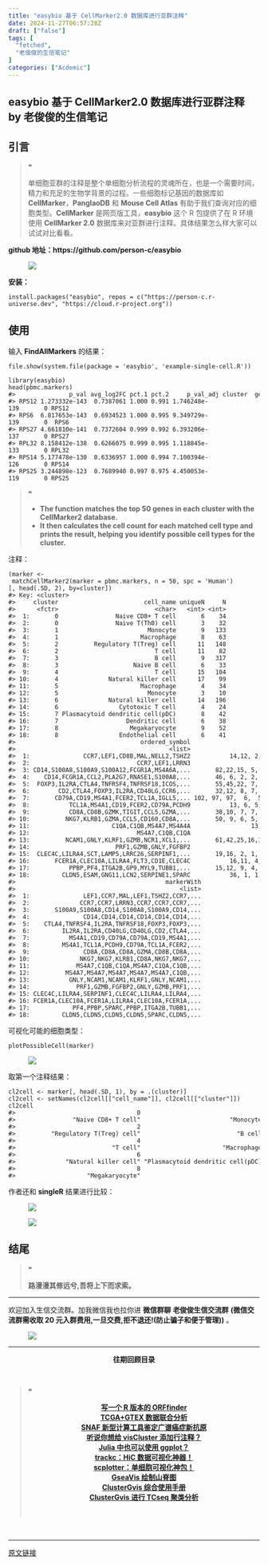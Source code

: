 ```yaml
---
title: "easybio 基于 CellMarker2.0 数据库进行亚群注释"
date: 2024-11-27T06:57:28Z
draft: ["false"]
tags: [
  "fetched",
  "老俊俊的生信笔记"
]
categories: ["Acdemic"]
---
```

easybio 基于 CellMarker2.0 数据库进行亚群注释 by 老俊俊的生信笔记
------
<div><section data-tool="mdnice编辑器" data-website="https://www.mdnice.com" data-mpa-powered-by="yiban.io"><section><mp-common-profile data-pluginname="mpprofile" data-id="MzkyMTI1MTYxNA==" data-headimg="http://mmbiz.qpic.cn/sz_mmbiz_png/G5jjcE4usezgsqIGqjITSMggCTSoViaYeoKe2xoZr1IIvNJoztibQxibYHLDDoiabwAc6Ggws3Tvdo8EPss2nLgaVQ/0?wx_fmt=png" data-nickname="老俊俊的生信笔记" data-alias="JunJunLab" data-signature="老俊俊的生信技能和知识分享,我不是巨人,但你可以站在我的肩膀上更进一步!" data-from="0" data-is_biz_ban="0" data-service_type="1"></mp-common-profile></section><h2 data-tool="mdnice编辑器"><span></span><span>引言</span><span></span></h2><blockquote data-tool="mdnice编辑器"><span>❝</span><p>单细胞亚群的注释是整个单细胞分析流程的灵魂所在，也是一个需要时间，精力和充足的生物学背景的过程。一些细胞标记基因的数据库如 <strong>CellMarker</strong>，<strong>PanglaoDB</strong> 和 <strong>Mouse Cell Atlas</strong> 有助于我们查询对应的细胞类型。<strong>CellMarker</strong> 是网页版工具，<strong>easybio</strong> 这个 R 包提供了在 R 环境使用 <strong>CellMarker 2.0</strong> 数据库来对亚群进行注释。具体结果怎么样大家可以试试对比看看。</p></blockquote><p data-tool="mdnice编辑器"><strong>github 地址：https://github.com/person-c/easybio</strong></p><figure data-tool="mdnice编辑器"><img data-imgfileid="100031995" data-ratio="0.6196319018404908" data-src="https://mmbiz.qpic.cn/sz_mmbiz_png/G5jjcE4useymJAsMOibDQxwv8xdtYMfG55Voib0sr4ebor1KiaXFufdq51YAjRXKAf8O1xoRhnX9AQnUpf5Kibj8jA/640?wx_fmt=png&amp;from=appmsg" data-type="png" data-w="1141" src="https://mmbiz.qpic.cn/sz_mmbiz_png/G5jjcE4useymJAsMOibDQxwv8xdtYMfG55Voib0sr4ebor1KiaXFufdq51YAjRXKAf8O1xoRhnX9AQnUpf5Kibj8jA/640?wx_fmt=png&amp;from=appmsg"></figure><p data-tool="mdnice编辑器"><strong>安装：</strong></p><pre data-tool="mdnice编辑器"><span></span><code>install.packages(<span>"easybio"</span>, repos = c(<span>"https://person-c.r-universe.dev"</span>, <span>"https://cloud.r-project.org"</span>))<br></code></pre><h2 data-tool="mdnice编辑器"><span></span><span>使用</span><span></span></h2><p data-tool="mdnice编辑器">输入 <strong>FindAllMarkers</strong> 的结果：</p><pre data-tool="mdnice编辑器"><span></span><code>file.show(system.file(package = <span>'easybio'</span>, <span>'example-single-cell.R'</span>))<br><br><span>library</span>(easybio)<br>head(pbmc.markers)<br><span>#&gt;               p_val avg_log2FC pct.1 pct.2     p_val_adj cluster  gene</span><br><span>#&gt; RPS12 1.273332e-143  0.7387061 1.000 0.991 1.746248e-139       0 RPS12</span><br><span>#&gt; RPS6  6.817653e-143  0.6934523 1.000 0.995 9.349729e-139       0  RPS6</span><br><span>#&gt; RPS27 4.661810e-141  0.7372604 0.999 0.992 6.393206e-137       0 RPS27</span><br><span>#&gt; RPL32 8.158412e-138  0.6266075 0.999 0.995 1.118845e-133       0 RPL32</span><br><span>#&gt; RPS14 5.177478e-130  0.6336957 1.000 0.994 7.100394e-126       0 RPS14</span><br><span>#&gt; RPS25 3.244898e-123  0.7689940 0.997 0.975 4.450053e-119       0 RPS25</span><br></code></pre><blockquote data-tool="mdnice编辑器"><span>❝</span><ul><li><section><strong>The function matches the top 50 genes in each cluster with the CellMarker2 database.</strong></section></li><li><section><strong>It then calculates the cell count for each matched cell type and prints the result, helping you identify possible cell types for the cluster.</strong></section></li></ul></blockquote><p data-tool="mdnice编辑器">注释：</p><pre data-tool="mdnice编辑器"><span></span><code>(marker &lt;- matchCellMarker2(marker = pbmc.markers, n = <span>50</span>, spc = <span>'Human'</span>)[, head(.SD, <span>2</span>), by=cluster])<br><span>#&gt; Key: &lt;cluster&gt;</span><br><span>#&gt;     cluster                        cell_name uniqueN     N</span><br><span>#&gt;      &lt;fctr&gt;                           &lt;char&gt;   &lt;int&gt; &lt;int&gt;</span><br><span>#&gt;  1:       0                Naive CD8+ T cell       6    34</span><br><span>#&gt;  2:       0                Naive T(Th0) cell       3    32</span><br><span>#&gt;  3:       1                         Monocyte       9   133</span><br><span>#&gt;  4:       1                       Macrophage       8    63</span><br><span>#&gt;  5:       2          Regulatory T(Treg) cell      11   148</span><br><span>#&gt;  6:       2                           T cell      11    82</span><br><span>#&gt;  7:       3                           B cell       9   317</span><br><span>#&gt;  8:       3                     Naive B cell       6    33</span><br><span>#&gt;  9:       4                           T cell      15   104</span><br><span>#&gt; 10:       4              Natural killer cell      17    99</span><br><span>#&gt; 11:       5                       Macrophage       4    34</span><br><span>#&gt; 12:       5                         Monocyte       3    10</span><br><span>#&gt; 13:       6              Natural killer cell      14   196</span><br><span>#&gt; 14:       6                 Cytotoxic T cell       4    24</span><br><span>#&gt; 15:       7 Plasmacytoid dendritic cell(pDC)       8    42</span><br><span>#&gt; 16:       7                   Dendritic cell       6    38</span><br><span>#&gt; 17:       8                    Megakaryocyte       9    52</span><br><span>#&gt; 18:       8                 Endothelial cell       6    41</span><br><span>#&gt;                                   ordered_symbol                      orderN</span><br><span>#&gt;                                           &lt;list&gt;                      &lt;list&gt;</span><br><span>#&gt;  1:               CCR7,LEF1,CD8B,MAL,NELL2,TSHZ2           14,12, 2, 2, 2, 2</span><br><span>#&gt;  2:                              CCR7,LEF1,LRRN3                    23, 8, 1</span><br><span>#&gt;  3: CD14,S100A8,S100A9,S100A12,FCGR1A,MS4A6A,...       82,22,15, 5, 4, 2,...</span><br><span>#&gt;  4:    CD14,FCGR1A,CCL2,PLA2G7,RNASE1,S100A8,...       46, 6, 2, 2, 2, 2,...</span><br><span>#&gt;  5:  FOXP3,IL2RA,CTLA4,TNFRSF4,TNFRSF18,ICOS,...       55,45,22, 7, 6, 4,...</span><br><span>#&gt;  6:        CD2,CTLA4,FOXP3,IL2RA,CD40LG,CCR6,...       32,12, 8, 7, 6, 4,...</span><br><span>#&gt;  7:       CD79A,CD19,MS4A1,FCER2,TCL1A,IGLL5,... 102, 97, 97,  6,  5,  3,...</span><br><span>#&gt;  8:           TCL1A,MS4A1,CD19,FCER2,CD79A,PCDH9           13, 6, 5, 5, 3, 1</span><br><span>#&gt;  9:           CD8A,CD8B,GZMK,TIGIT,CCL5,GZMA,...       38,10, 7, 7, 6, 6,...</span><br><span>#&gt; 10:          NKG7,KLRB1,GZMA,CCL5,CD160,CD8A,...       50, 9, 6, 5, 5, 3,...</span><br><span>#&gt; 11:                       C1QA,C1QB,MS4A7,MS4A4A                 13,10, 7, 4</span><br><span>#&gt; 12:                              MS4A7,C1QB,C1QA                       7,2,1</span><br><span>#&gt; 13:          NCAM1,GNLY,KLRF1,GZMB,NCR1,XCL1,...       61,42,25,16,14,11,...</span><br><span>#&gt; 14:                        PRF1,GZMB,GNLY,FGFBP2                     9,8,6,1</span><br><span>#&gt; 15:  CLEC4C,LILRA4,SCT,LAMP5,LRRC26,SERPINF1,...       19,16, 2, 1, 1, 1,...</span><br><span>#&gt; 16:       FCER1A,CLEC10A,LILRA4,FLT3,CD1E,CLEC4C           16,11, 4, 3, 2, 2</span><br><span>#&gt; 17:           PPBP,PF4,ITGA2B,GP9,MYL9,TUBB1,...       15,12, 9, 4, 4, 3,...</span><br><span>#&gt; 18:         CLDN5,ESAM,GNG11,LCN2,SERPINE1,SPARC           36, 1, 1, 1, 1, 1</span><br><span>#&gt;                                          markerWith</span><br><span>#&gt;                                              &lt;list&gt;</span><br><span>#&gt;  1:               LEF1,CCR7,MAL,LEF1,TSHZ2,CCR7,...</span><br><span>#&gt;  2:              CCR7,CCR7,LRRN3,CCR7,CCR7,CCR7,...</span><br><span>#&gt;  3:       S100A9,S100A8,CD14,S100A8,S100A9,CD14,...</span><br><span>#&gt;  4:               CD14,CD14,CD14,CD14,CD14,CD14,...</span><br><span>#&gt;  5:    CTLA4,TNFRSF4,IL2RA,TNFRSF18,FOXP3,FOXP3,...</span><br><span>#&gt;  6:         IL2RA,IL2RA,CD40LG,CD40LG,CD2,CTLA4,...</span><br><span>#&gt;  7:           MS4A1,CD19,CD79A,CD79A,CD19,MS4A1,...</span><br><span>#&gt;  8:         MS4A1,TCL1A,PCDH9,CD79A,TCL1A,FCER2,...</span><br><span>#&gt;  9:               CD8A,CD8A,CD8A,GZMA,CD8B,CD8A,...</span><br><span>#&gt; 10:              NKG7,NKG7,KLRB1,CD8A,NKG7,NKG7,...</span><br><span>#&gt; 11:             MS4A7,C1QB,C1QA,MS4A7,C1QA,C1QB,...</span><br><span>#&gt; 12:          MS4A7,MS4A7,MS4A7,MS4A7,MS4A7,C1QB,...</span><br><span>#&gt; 13:           GNLY,NCAM1,NCAM1,KLRF1,GNLY,NCAM1,...</span><br><span>#&gt; 14:             PRF1,GZMB,FGFBP2,GNLY,GZMB,PRF1,...</span><br><span>#&gt; 15: CLEC4C,LILRA4,SERPINF1,CLEC4C,LILRA4,LILRA4,...</span><br><span>#&gt; 16: FCER1A,CLEC10A,FCER1A,LILRA4,CLEC10A,FCER1A,...</span><br><span>#&gt; 17:            PF4,PPBP,SPARC,PPBP,ITGA2B,TUBB1,...</span><br><span>#&gt; 18:         CLDN5,CLDN5,CLDN5,CLDN5,SPARC,CLDN5,...</span><br></code></pre><p data-tool="mdnice编辑器">可视化可能的细胞类型：</p><pre data-tool="mdnice编辑器"><span></span><code>plotPossibleCell(marker)<br></code></pre><figure data-tool="mdnice编辑器"><img data-imgfileid="100031991" data-ratio="0.8" data-src="https://mmbiz.qpic.cn/sz_mmbiz_png/G5jjcE4useymJAsMOibDQxwv8xdtYMfG5d5vyaVIRYF13TkUEg1ztJMrEJUjdTL2iaxiajGal4uWHQtlRlNmdjvlg/640?wx_fmt=png&amp;from=appmsg" data-type="png" data-w="720" src="https://mmbiz.qpic.cn/sz_mmbiz_png/G5jjcE4useymJAsMOibDQxwv8xdtYMfG5d5vyaVIRYF13TkUEg1ztJMrEJUjdTL2iaxiajGal4uWHQtlRlNmdjvlg/640?wx_fmt=png&amp;from=appmsg"></figure><p data-tool="mdnice编辑器">取第一个注释结果：</p><pre data-tool="mdnice编辑器"><span></span><code>cl2cell &lt;- marker[, head(.SD, <span>1</span>), by = .(cluster)]<br>cl2cell &lt;- setNames(cl2cell[[<span>"cell_name"</span>]], cl2cell[[<span>"cluster"</span>]])<br>cl2cell<br><span>#&gt;                                  0                                  1</span><br><span>#&gt;                "Naive CD8+ T cell"                         "Monocyte"</span><br><span>#&gt;                                  2                                  3</span><br><span>#&gt;          "Regulatory T(Treg) cell"                           "B cell"</span><br><span>#&gt;                                  4                                  5</span><br><span>#&gt;                           "T cell"                       "Macrophage"</span><br><span>#&gt;                                  6                                  7</span><br><span>#&gt;              "Natural killer cell" "Plasmacytoid dendritic cell(pDC)"</span><br><span>#&gt;                                  8</span><br><span>#&gt;                    "Megakaryocyte"</span><br></code></pre><p data-tool="mdnice编辑器">作者还和 <strong>singleR</strong> 结果进行比较：</p><figure data-tool="mdnice编辑器"><img data-imgfileid="100031994" data-ratio="0.5864197530864198" data-src="https://mmbiz.qpic.cn/sz_mmbiz_png/G5jjcE4useymJAsMOibDQxwv8xdtYMfG5y3C83h9klaVJic9WOpRclVL9RmFzB6AvSyVEaFl76lEcIGGiapVDYEiag/640?wx_fmt=png&amp;from=appmsg" data-type="png" data-w="810" src="https://mmbiz.qpic.cn/sz_mmbiz_png/G5jjcE4useymJAsMOibDQxwv8xdtYMfG5y3C83h9klaVJic9WOpRclVL9RmFzB6AvSyVEaFl76lEcIGGiapVDYEiag/640?wx_fmt=png&amp;from=appmsg"></figure><figure data-tool="mdnice编辑器"><img data-imgfileid="100031992" data-ratio="0.12546583850931678" data-src="https://mmbiz.qpic.cn/sz_mmbiz_png/G5jjcE4useymJAsMOibDQxwv8xdtYMfG5Yhds7BewvVRTkicjUJhsYS5g83bN05HFSuwPYQGMBE0M9hDoXibIQQLg/640?wx_fmt=png&amp;from=appmsg" data-type="png" data-w="805" src="https://mmbiz.qpic.cn/sz_mmbiz_png/G5jjcE4useymJAsMOibDQxwv8xdtYMfG5Yhds7BewvVRTkicjUJhsYS5g83bN05HFSuwPYQGMBE0M9hDoXibIQQLg/640?wx_fmt=png&amp;from=appmsg"></figure><h2 data-tool="mdnice编辑器"><span></span><span>结尾</span><span></span></h2><blockquote data-tool="mdnice编辑器"><span>❝</span><p><strong>路漫漫其修远兮,吾将上下而求索。</strong></p></blockquote><hr data-tool="mdnice编辑器"><p data-tool="mdnice编辑器">欢迎加入生信交流群。加我微信我也拉你进 <strong>微信群聊</strong> <strong>老俊俊生信交流群</strong> <strong>(微信交流群需收取 20 元入群费用,一旦交费,拒不退还!(防止骗子和便于管理))</strong> 。</p><figure data-tool="mdnice编辑器"><img data-imgfileid="100031993" data-ratio="0.6083707025411061" data-src="https://mmbiz.qpic.cn/sz_mmbiz_png/G5jjcE4useymJAsMOibDQxwv8xdtYMfG59GLOoBmYJpORs5UdxV0Lv237yHVPjBqnnZnWB6QUYPyTJW0DsIZ6ng/640?wx_fmt=png&amp;from=appmsg" data-type="png" data-w="669" src="https://mmbiz.qpic.cn/sz_mmbiz_png/G5jjcE4useymJAsMOibDQxwv8xdtYMfG59GLOoBmYJpORs5UdxV0Lv237yHVPjBqnnZnWB6QUYPyTJW0DsIZ6ng/640?wx_fmt=png&amp;from=appmsg"></figure><hr data-tool="mdnice编辑器"><p data-tool="mdnice编辑器"><strong></strong></p><center data-tool="mdnice编辑器"><strong> 往期回顾目录 </strong></center><p data-tool="mdnice编辑器"><br></p><blockquote data-tool="mdnice编辑器"><span>❝</span><p><strong></strong></p><center><strong><a href="https://mp.weixin.qq.com/s?__biz=MzkyMTI1MTYxNA==&amp;mid=2247515609&amp;idx=1&amp;sn=2f81a1d58af368bc0a261a59f4026652&amp;token=1970442110&amp;lang=zh_CN&amp;scene=21#wechat_redirect" data-linktype="2">写一个 R 版本的 ORFfinder</a></strong></center><strong><center><a href="https://mp.weixin.qq.com/s?__biz=MzkyMTI1MTYxNA==&amp;mid=2247515569&amp;idx=1&amp;sn=8838873a67cd108744a6206f1c9e3972&amp;chksm=c18487c0f6f30ed66faed2ec61160fb8fe8466fc650e32560a16051f032264864f577b04fb29&amp;token=837342039&amp;lang=zh_CN&amp;scene=21#wechat_redirect" data-linktype="2">TCGA+GTEX 数据联合分析</a></center></strong><strong><center><a href="https://mp.weixin.qq.com/s?__biz=MzkyMTI1MTYxNA==&amp;mid=2247515543&amp;idx=1&amp;sn=49d6991c5d610fbe3fda761b7421934d&amp;chksm=c18487e6f6f30ef002f9e7d88bb19c2fed2de330786d1ad69d36c713b444f19b64aca79e27c2&amp;token=837342039&amp;lang=zh_CN&amp;scene=21#wechat_redirect" data-linktype="2">SNAF 新型计算工具鉴定广谱癌症新抗原</a></center></strong><strong><center><a href="https://mp.weixin.qq.com/s?__biz=MzkyMTI1MTYxNA==&amp;mid=2247515529&amp;idx=1&amp;sn=b047eb05ccbce0a9ad6ee734b4188416&amp;chksm=c18487f8f6f30eee3c027ac7c5f9b0babcc2fe737dfc2a6c5236e906ec6853b1f508e184af5f&amp;token=2137498509&amp;lang=zh_CN&amp;scene=21#wechat_redirect" data-linktype="2">听说你想给 visCluster 添加行注释？</a></center></strong><strong><center><a href="https://mp.weixin.qq.com/s?__biz=MzkyMTI1MTYxNA==&amp;mid=2247515507&amp;idx=1&amp;sn=bfd0f92a6dbad64dd41d8242e4868132&amp;chksm=c1848702f6f30e140bbe092108d9eeadf4e9e7b9ca13fa33a5575bfc778a7d2af01c982a622f&amp;token=2137498509&amp;lang=zh_CN&amp;scene=21#wechat_redirect" data-linktype="2">Julia 中也可以使用 ggplot？</a></center></strong><strong><center><a href="https://mp.weixin.qq.com/s?__biz=MzkyMTI1MTYxNA==&amp;mid=2247515491&amp;idx=1&amp;sn=d2cfe70986882a8cbc4aecb23fbc1dad&amp;chksm=c1848712f6f30e0413b5808b4cb284b7a98b4e374812d71b8e7e1f3278a3308d6ea1e8a7600d&amp;token=697561698&amp;lang=zh_CN&amp;scene=21#wechat_redirect" data-linktype="2">trackc：HiC 数据可视化神器！</a></center></strong><strong><center><a href="https://mp.weixin.qq.com/s?__biz=MzkyMTI1MTYxNA==&amp;mid=2247515447&amp;idx=1&amp;sn=d8e01ea8fe0b37ee430142ea058a0f9d&amp;chksm=c1848746f6f30e50d75249f9a198946d211e08317960ce7388f2dde95db27d3f9351195aa211&amp;token=697561698&amp;lang=zh_CN&amp;scene=21#wechat_redirect" data-linktype="2">scplotter：单细胞可视化神包！</a></center></strong><strong><center><a href="https://mp.weixin.qq.com/s?__biz=MzkyMTI1MTYxNA==&amp;mid=2247515426&amp;idx=1&amp;sn=a4911c55b9f53ea046cf7aebc5fc0855&amp;chksm=c1848753f6f30e4561303f7f5da0edcb9008ca7925b111e25cb365f9df7962bd57c937c341cb&amp;token=96515316&amp;lang=zh_CN&amp;scene=21#wechat_redirect" data-linktype="2">GseaVis 绘制山脊图</a></center></strong><strong><center><a href="https://mp.weixin.qq.com/s?__biz=MzkyMTI1MTYxNA==&amp;mid=2247515405&amp;idx=1&amp;sn=d3b3ba1ffe1f533ea0fe2f0daf1823a6&amp;chksm=c184877cf6f30e6a36e6e4a32c2677a37dd3ebd24f4e9da823d435f6af9e28678b99676e860b&amp;token=96515316&amp;lang=zh_CN&amp;scene=21#wechat_redirect" data-linktype="2">ClusterGvis 综合使用手册</a></center></strong><strong><center><a href="https://mp.weixin.qq.com/s?__biz=MzkyMTI1MTYxNA==&amp;mid=2247515358&amp;idx=1&amp;sn=98fe527ac548ee46720c11a26b723d39&amp;chksm=c18486aff6f30fb9c0953f5a8d7a1aa39b4dcb8202bb5c34cf61cadae042f8eb2e8631dc36c1&amp;token=2130598365&amp;lang=zh_CN&amp;scene=21#wechat_redirect" data-linktype="2">ClusterGvis 进行 TCseq 聚类分析</a></center></strong><p><br></p></blockquote></section><p><br></p><p><mp-style-type data-value="3"></mp-style-type></p></div>  
<hr>
<a href="https://mp.weixin.qq.com/s/RhOy1ciG4zgUC-jSgMDppg",target="_blank" rel="noopener noreferrer">原文链接</a>
